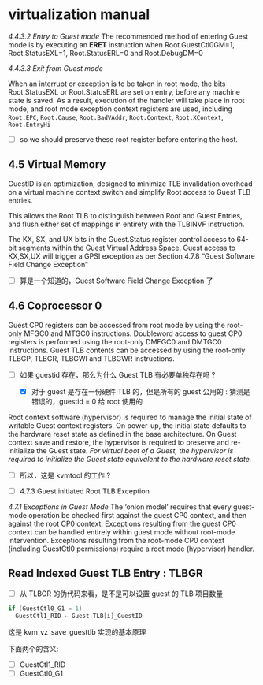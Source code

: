 # virtualization manual
*4.4.3.2 Entry to Guest mode*
The recommended method of entering Guest mode is by executing an **ERET** instruction when Root.GuestCtl0GM=1,
Root.StatusEXL=1, Root.StatusERL=0 and Root.DebugDM=0


*4.4.3.3 Exit from Guest mode*

When an interrupt or exception is to be taken in root mode, the bits Root.StatusEXL or Root.StatusERL are set on entry,
before any machine state is saved. As a result, execution of the handler will take place in root mode, and root mode
exception context registers are used, including `Root.EPC`, `Root.Cause`, `Root.BadVAddr`, `Root.Context`, `Root.XContext`,
`Root.EntryHi`
- [ ] so we should preserve these root register before entering the host.

## 4.5 Virtual Memory
GuestID is an optimization, designed to minimize TLB invalidation overhead on a virtual machine context switch and simplify Root access to Guest TLB entries.

This allows the Root TLB to distinguish between Root and Guest Entries, and flush either set of mappings in entirety with the TLBINVF instruction.

The KX, SX, and UX bits in the Guest.Status register control access to 64-bit segments within the Guest Virtual
Address Space. Guest access to KX,SX,UX will trigger a GPSI exception as per Section 4.7.8 “Guest Software Field
Change Exception”
- [ ] 算是一个知道的，Guest Software Field Change Exception 了

## 4.6 Coprocessor 0
Guest CP0 registers can be accessed from root mode by using the root-only MFGC0 and MTGC0 instructions. Doubleword access to guest CP0 registers is performed using the root-only DMFGC0 and DMTGC0 instructions.
Guest TLB contents can be accessed by using the root-only TLBGP, TLBGR, TLBGWI and TLBGWR instructions.
- [ ] 如果 guestid 存在，那么为什么 Guest TLB 有必要单独存在吗 ?
  - [x] 对于 guest 是存在一份硬件 TLB 的，但是所有的 guest 公用的 : 猜测是错误的，guestid = 0 给 root 使用的


Root context software (hypervisor) is required to manage the initial state of writable Guest context registers. On
power-up, the initial state defaults to the hardware reset state as defined in the base architecture. On Guest context
save and restore, the hypervisor is required to preserve and re-initialize the Guest state. *For virtual boot of a Guest,
the hypervisor is required to initialize the Guest state equivalent to the hardware reset state.*
- [ ] 所以，这是 kvmtool 的工作 ?

- [ ] 4.7.3 Guest initiated Root TLB Exception

*4.7.1 Exceptions in Guest Mode*
The ‘onion model’ requires that every guest-mode operation be checked first against the guest CP0 context, and then
against the root CP0 context. Exceptions resulting from the guest CP0 context can be handled entirely within guest
mode without root-mode intervention. Exceptions resulting from the root-mode CP0 context (including GuestCtl0
permissions) require a root mode (hypervisor) handler.

## Read Indexed Guest TLB Entry :  TLBGR

- [ ] 从 TLBGR 的伪代码来看，是不是可以设置 guest 的 TLB 项目数量

```c
if (GuestCtl0_G1 = 1)
  GuestCtl1_RID ← Guest.TLB[i]_GuestID
```
这是 kvm_vz_save_guesttlb 实现的基本原理

下面两个的含义:
- [ ] GuestCtl1_RID
- [ ] GuestCtl0_G1
